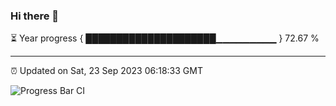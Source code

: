 ### Hi there 👋

⏳ Year progress { █████████████████████▁▁▁▁▁▁▁▁▁ } 72.67 %

---

⏰ Updated on Sat, 23 Sep 2023 06:18:33 GMT

![Progress Bar CI](https://github.com/liununu/liununu/workflows/Progress%20Bar%20CI/badge.svg)
